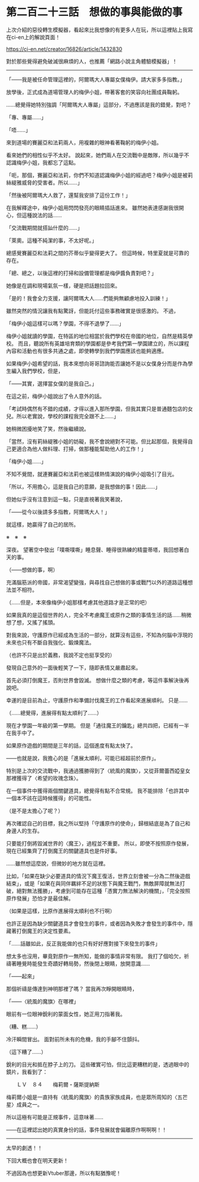 # 第二百二十三話　想做的事與能做的事

上次介紹的惡役轉生模擬器，看起來比我想像的有更多人在玩，所以這裡貼上我寫在ci-en上的解說頁面！

https://ci-en.net/creator/16826/article/1432830

對於那些覺得避免破滅很麻煩的人，也推薦「網路小說主角體驗模擬器」！

---

「——我是被任命管理這裡的，阿爾瑪大人專屬女僕梅伊。請大家多多指教。」

放學後，正式成為道場管理人的梅伊小姐，帶著客套的笑容向社團成員鞠躬。

……總覺得她特別強調「阿爾瑪大人專屬」這部分，不過應該是我的錯覺，對吧？

「專、專屬……」

「唔……」

來到道場的賽麗亞和法莉兩人，用複雜的眼神看著鞠躬的梅伊小姐。

看來她們的相性似乎不太好。
說起來，她們兩人在交流戰中是敵隊，所以幾乎不認識梅伊小姐，我都忘了這點。

「呃，那個，賽麗亞和法莉，你們不知道認識梅伊小姐的經過吧？梅伊小姐是被莉絲緹雅威脅的受害者。所以……」

「然後被阿爾瑪大人救了，還幫我安排了這份工作！」

在我解釋途中，梅伊小姐用閃閃發亮的眼睛插話進來。
雖然她表達感謝我很開心，但這種說法的話……

「交流戰期間就搭訕什麼的……」

「萊奧。這種不純潔的事，不太好呢。」

總感覺賽麗亞和法莉之間的芥蒂似乎變得更大了。
但這時候，特里夏就是可靠的存在。

「總、總之，以後這裡的打掃和設備管理都是梅伊醬負責對吧？」

她像是在調和現場氣氛一樣，硬是把話題拉回來。

「是的！我會全力支援，讓阿爾瑪大人……們能夠無顧慮地投入訓練！」

雖然突然的情況讓我有點驚訝，但能託付這些事務確實是很感激的。
不過，

「梅伊小姐這樣可以嗎？學園，不得不退學了……」

梅伊小姐就讀的學園，在特區的地位相當於我們學校在帝國的地位，自然是精英學校。
而且，聽說所有英雄培育類的學園都是參考我們第一學園建立的，所以課程內容和活動也有很多共通之處，即使轉學到我們學園應該也能夠適應。

如果梅伊小姐希望的話，我本來想向哥哥諮詢能否讓她不是以女僕身分而是作為學生編入我們學校，但是，

「——其實，選擇當女僕的是我自己。」

在這之前，梅伊小姐說出了令人意外的話。

「考試時偶然有不錯的成績，才得以進入那所學園，但我其實只是普通麵包店的女兒。所以老實說，學校的課程我完全跟不上……」

她稍微困擾地笑了笑，然後繼續說。

「當然，沒有莉絲緹雅小姐的妨礙，我不會說絕對不可能。但比起那個，我覺得自己更適合為他人做料理、打掃，做那種能幫助他人的工作！」

「梅伊小姐……」

不知不覺間，就連賽麗亞和法莉也被這樣熱情演說的梅伊小姐吸引了目光。

「所以，不用擔心，這是我自己的意願，是我想做的事！因此……」

但她似乎沒有注意到這一點，只是直視著我笑著說，

「——從今以後請多多指教，阿爾瑪大人！」

就這樣，她贏得了自己的居所。

※　※　※

深夜。
望著空中發出「噗嘶噗嘶」睡息聲、睡得很熟練的精靈蒂塔，我回想著白天的事。

（——想做的事，啊）

充滿腦筋派的帝國，非常渴望變強，與尋找自己想做的事或戰鬥以外的道路這種想法並不相符。

（……但是，本來像梅伊小姐那樣考慮其他道路才是正常的吧）

如果我真的是這個世界的人，完全不考慮魔王或原作之類的事情生活的話……稍微想了想，又搖了搖頭。

對我來說，守護原作已經成為生活的一部分，就算沒有這些，不知為何腦中浮現的未來也只有不斷自我強化、鍛煉魔法。

（也許不只是出於義務，我說不定也挺享受的）

發現自己意外的一面後輕笑了一下，隨即表情又嚴肅起來。

首先必須打倒魔王，否則世界會毀滅。
想做什麼之類的考慮，等這件事解決後再說吧。

幸運的是目前為止，守護原作和準備討伐魔王的工作看起來進展順利。
只是……

（……總覺得，進展得有點太順利了……）

現在才學園一年級的第一學期。
但是「通往魔王的鑰匙」總共四把，已經有一半在我手中了。

如果原作遊戲的期間是三年的話，這個進度有點太快了。

——也就是說，我擔心的是「進展太順利，可能已經超前於原作」。

特別是上次的交流戰中，我通過獲勝得到了〈統風的魔旗〉，又從菲爾蕾西婭皇女那裡獲得了〈希望的玫瑰念珠〉。

在一個事件中獲得兩個關鍵道具，總覺得有點不合常規。
我不能排除「也許其中一個本不該在這時候獲得」的可能性。

（是不是太擔心了呢？）

再次確認自己的目標，我之所以堅持「守護原作的使命」，歸根結底是為了自己和身邊人的生存。

只要能打倒將毀滅世界的〈魔王〉，過程並不重要。
所以，即使不按照原作發展，現在已經集齊了打倒魔王的關鍵道具也是件好事。

……雖然想這麼說，但微妙的地方就在這裡。

比如，「如果在缺少必要道具的情況下魔王復活，世界立刻會被一分為二然後遊戲結束」，或是「如果在與同伴羈絆不足的狀態下與魔王戰鬥，無敵屏障就無法打破，絕對無法獲勝」，考慮到可能存在這種「憑實力無法解決的機關」，「完全按照原作發展」恐怕才是最佳解。

（如果是這樣，比原作進展得太順利也不行啊）

也許正是因為缺少關鍵道具才會發生的事件，或者因為失敗才會發生的事件中，隱藏著打倒魔王的決定性要素。

「……話雖如此，反正我能做的也只有好好應對接下來發生的事件」

想太多也沒用，畢竟對原作一無所知，能做的事情非常有限。
我打了個哈欠，祈禱著睡覺時能發生奇蹟好轉局勢，然後閉上眼睛，放開意識……

「——起來」

那個祈禱是傳達到神明那裡了嗎？
當我再次睜開眼睛時，

「——〈統風的魔旗〉在哪裡」

眼前有一位眼神銳利的蒙面女性，她正用刀指著我。

（糟、糕……）

冷汗瞬間冒出。
面對前所未有的危機，我的手腳不住顫抖。

（這下糟了……）

銳利的目光和抵在脖子上的刀。
這些確實可怕，但比這更糟糕的是，透過眼中的鏡片，我看到了：

　　ＬＶ　８４　　梅莉爾・薩斯提納斯

梅莉爾小姐是一直持有〈統風的魔旗〉的貴族家族成員，也是眾所周知的〈五芒星〉成員之一。

所以這極有可能是正規事件，這意味著……

——在這裡認出她的真實身份的話，事件發展就會偏離原作啊啊啊！！

---

太早的劇透！！

下回大概也會在明天更新！

不過因為也想更新Vtuber那邊，所以有點猶豫呢！